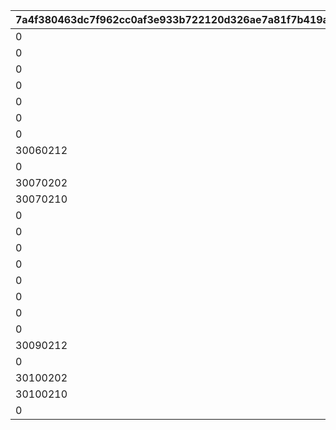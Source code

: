 |7a4f380463dc7f962cc0af3e933b722120d326ae7a81f7b419a5fac0e29b1e5a|a463b86b6ac9bb70200061a11c7741169d03e570510be3d51b3c982c716199ab|6529a5bac9615760dd359824155f352b0399fd72a0c425a66ce32f17d29171c5|b1d6f4fec5e56571cd48b91604a441e8787bd43ade023829044dd2a4e42ad309|b7a11f70532d876872a3b41bc15378f3896e891bd328b0668ae046a8202491a9|abab9b437a632ad77f20262711f99d4be70ffaaddaa9de11f3b2afe946f45ea0|0cd9cea0bc68e46af0c46940c4e8f151e324bf2d727457478c05c5c623b5c915|54e5d3068ee3459752cf58fb6aeb38673e87c6cc88758bf170891bf0488d98dd|
| --- | --- | --- | --- | --- | --- | --- | --- |
|0|0|10050640|0|10050650|30050237|3000|30050236|
|0|0|10050659|0|10050670|30050414|3000|30050413|
|0|0|10050723|30050423|10050735|30050422|3000|30050421|
|0|0|10050818|30050426|10050360|30050425|3000|30050424|
|0|30060190|10060402|30060189|10060413|30060188|3000|30060187|
|0|0|10060480|30060193|10060492|30060192|3000|30060191|
|0|30060197|10060542|30060196|10060545|30060195|3000|30060194|
|30060212|30060211|10060591|30060210|10060606|30060209|3000|30060208|
|0|30070189|10070608|30070188|10070626|30070187|3000|30070186|
|30070202|30070201|10070914|30070200|10070926|30070199|3000|30070198|
|30070210|30070209|10071038|30070208|10071052|30070207|3000|30070206|
|0|30070196|10071117|30070195|10071131|30070194|3000|30070193|
|0|0|10080640|0|10080650|30080237|3000|30080236|
|0|0|10080659|0|10080670|30080414|3000|30080413|
|0|0|10080723|30080423|10080735|30080422|3000|30080421|
|0|0|10080818|30080426|10080360|30080425|3000|30080424|
|0|30090190|10090402|30090189|10090413|30090188|3000|30090187|
|0|0|10090480|30090193|10090492|30090192|3000|30090191|
|0|30090197|10090542|30090196|10090545|30090195|3000|30090194|
|30090212|30090211|10090591|30090210|10090606|30090209|3000|30090208|
|0|30100189|10100608|30100188|10100626|30100187|3000|30100186|
|30100202|30100201|10100914|30100200|10100926|30100199|3000|30100198|
|30100210|30100209|10101038|30100208|10101052|30100207|3000|30100206|
|0|30100196|10101117|30100195|10101131|30100194|3000|30100193|